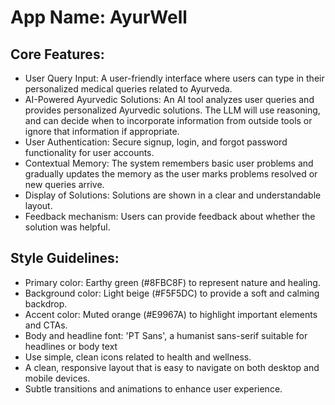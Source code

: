 # **App Name**: AyurWell

## Core Features:

- User Query Input: A user-friendly interface where users can type in their personalized medical queries related to Ayurveda.
- AI-Powered Ayurvedic Solutions: An AI tool analyzes user queries and provides personalized Ayurvedic solutions. The LLM will use reasoning, and can decide when to incorporate information from outside tools or ignore that information if appropriate.
- User Authentication: Secure signup, login, and forgot password functionality for user accounts.
- Contextual Memory: The system remembers basic user problems and gradually updates the memory as the user marks problems resolved or new queries arrive.
- Display of Solutions: Solutions are shown in a clear and understandable layout.
- Feedback mechanism: Users can provide feedback about whether the solution was helpful.

## Style Guidelines:

- Primary color: Earthy green (#8FBC8F) to represent nature and healing.
- Background color: Light beige (#F5F5DC) to provide a soft and calming backdrop.
- Accent color: Muted orange (#E9967A) to highlight important elements and CTAs.
- Body and headline font: 'PT Sans', a humanist sans-serif suitable for headlines or body text
- Use simple, clean icons related to health and wellness.
- A clean, responsive layout that is easy to navigate on both desktop and mobile devices.
- Subtle transitions and animations to enhance user experience.